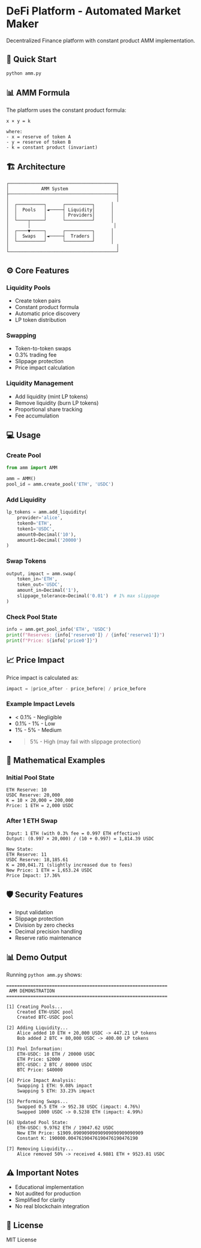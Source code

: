 # DeFi Platform - Automated Market Maker

Decentralized Finance platform with constant product AMM implementation.

## 🚀 Quick Start

```bash
python amm.py
```

## 📊 AMM Formula

The platform uses the constant product formula:

```
x × y = k

where:
- x = reserve of token A
- y = reserve of token B  
- k = constant product (invariant)
```

## 🏗 Architecture

```
┌────────────────────────────────────────┐
│            AMM System                  │
├────────────────────────────────────────┤
│                                        │
│  ┌──────────┐      ┌──────────┐      │
│  │  Pools   │◄─────┤ Liquidity│      │
│  │          │      │ Providers│      │
│  └────┬─────┘      └──────────┘      │
│       │                               │
│  ┌────▼─────┐      ┌──────────┐      │
│  │  Swaps   │◄─────┤  Traders │      │
│  └──────────┘      └──────────┘      │
│                                        │
└────────────────────────────────────────┘
```

## ⚙️ Core Features

### Liquidity Pools
- Create token pairs
- Constant product formula
- Automatic price discovery
- LP token distribution

### Swapping
- Token-to-token swaps
- 0.3% trading fee
- Slippage protection
- Price impact calculation

### Liquidity Management
- Add liquidity (mint LP tokens)
- Remove liquidity (burn LP tokens)
- Proportional share tracking
- Fee accumulation

## 💻 Usage

### Create Pool
```python
from amm import AMM

amm = AMM()
pool_id = amm.create_pool('ETH', 'USDC')
```

### Add Liquidity
```python
lp_tokens = amm.add_liquidity(
    provider='alice',
    token0='ETH',
    token1='USDC',
    amount0=Decimal('10'),
    amount1=Decimal('20000')
)
```

### Swap Tokens
```python
output, impact = amm.swap(
    token_in='ETH',
    token_out='USDC',
    amount_in=Decimal('1'),
    slippage_tolerance=Decimal('0.01')  # 1% max slippage
)
```

### Check Pool State
```python
info = amm.get_pool_info('ETH', 'USDC')
print(f"Reserves: {info['reserve0']} / {info['reserve1']}")
print(f"Price: ${info['price0']}")
```

## 📈 Price Impact

Price impact is calculated as:

```python
impact = |price_after - price_before| / price_before
```

### Example Impact Levels
- < 0.1% - Negligible
- 0.1% - 1% - Low
- 1% - 5% - Medium
- > 5% - High (may fail with slippage protection)

## 🔢 Mathematical Examples

### Initial Pool State
```
ETH Reserve: 10
USDC Reserve: 20,000
K = 10 × 20,000 = 200,000
Price: 1 ETH = 2,000 USDC
```

### After 1 ETH Swap
```
Input: 1 ETH (with 0.3% fee = 0.997 ETH effective)
Output: (0.997 × 20,000) / (10 + 0.997) = 1,814.39 USDC

New State:
ETH Reserve: 11
USDC Reserve: 18,185.61
K = 200,041.71 (slightly increased due to fees)
New Price: 1 ETH = 1,653.24 USDC
Price Impact: 17.36%
```

## 🛡 Security Features

- Input validation
- Slippage protection
- Division by zero checks
- Decimal precision handling
- Reserve ratio maintenance

## 📊 Demo Output

Running `python amm.py` shows:

```
============================================================
 AMM DEMONSTRATION
============================================================

[1] Creating Pools...
    Created ETH-USDC pool
    Created BTC-USDC pool

[2] Adding Liquidity...
    Alice added 10 ETH + 20,000 USDC -> 447.21 LP tokens
    Bob added 2 BTC + 80,000 USDC -> 400.00 LP tokens

[3] Pool Information:
    ETH-USDC: 10 ETH / 20000 USDC
    ETH Price: $2000
    BTC-USDC: 2 BTC / 80000 USDC
    BTC Price: $40000

[4] Price Impact Analysis:
    Swapping 1 ETH: 9.08% impact
    Swapping 5 ETH: 33.23% impact

[5] Performing Swaps...
    Swapped 0.5 ETH -> 952.38 USDC (impact: 4.76%)
    Swapped 1000 USDC -> 0.5238 ETH (impact: 4.99%)

[6] Updated Pool State:
    ETH-USDC: 9.9762 ETH / 19047.62 USDC
    New ETH Price: $1909.09090909090909090909090909
    Constant K: 190000.00476190476190476190476190

[7] Removing Liquidity...
    Alice removed 50% -> received 4.9881 ETH + 9523.81 USDC
```

## ⚠️ Important Notes

- Educational implementation
- Not audited for production
- Simplified for clarity
- No real blockchain integration

## 📝 License

MIT License